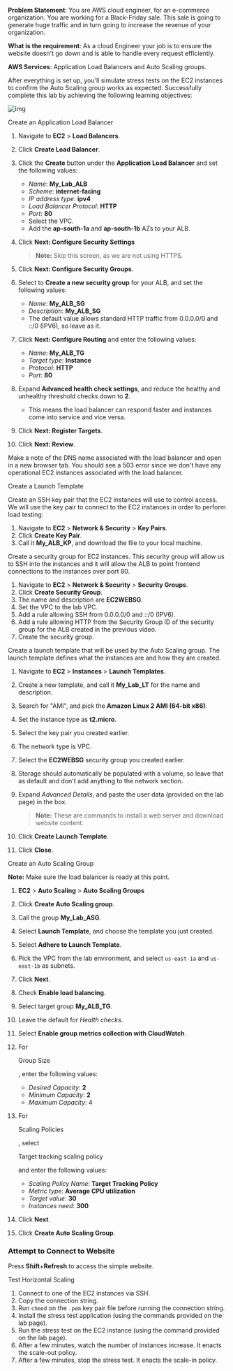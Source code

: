 **Problem Statement**: You are AWS cloud engineer, for an e-commerce organization. You are working for a Black-Friday sale. This sale is going to generate huge traffic and in turn going to increase the revenue of your organization. 

**What is the requirement**: As a cloud Engineer your job is to ensure the website doesn't go down and is able to handle every request efficiently. 

**AWS Services**: Application Load Balancers and Auto Scaling groups. 

 After everything is set up, you'll simulate stress tests on the EC2 instances to confirm the Auto Scaling group works as expected. Successfully complete this lab by achieving the following learning objectives:



![img](https://cdn-images-1.medium.com/max/1200/1*Wh86GOdoOavPBhT2oFuCkA.png)

Create an Application Load Balancer

1. Navigate to **EC2** > **Load Balancers**.

2. Click **Create Load Balancer**.

3. Click the **Create** button under the **Application Load Balancer** and set the following values:

   - *Name*: **My_Lab_ALB**
   - *Scheme*: **internet-facing**
   - *IP address type*: **ipv4**
   - *Load Balancer Protocol*: **HTTP**
   - *Port*: **80**
   - Select the VPC.
   - Add the **ap-south-1a** and **ap-south-1b** AZs to your ALB.

4. Click **Next: Configure Security Settings**

   > **Note:** Skip this screen, as we are not using HTTPS.

5. Click **Next: Configure Security Groups**.

6. Select to **Create a new security group** for your ALB, and set the following values:

   - *Name*: **My_ALB_SG**
   - *Description*: **My_ALB_SG**
   - The default value allows standard HTTP traffic from 0.0.0.0/0 and ::/0 (IPV6), so leave as it.

7. Click **Next: Configure Routing** and enter the following values:

   - *Name*: **My_ALB_TG**
   - *Target type*: **Instance**
   - *Protocol*: **HTTP**
   - *Port*: **80**

8. Expand **Advanced health check settings**, and reduce the healthy and unhealthy threshold checks down to **2**.

   - This means the load balancer can respond faster and instances come into service and vice versa.

9. Click **Next: Register Targets**.

10. Click **Next: Review**.

Make a note of the DNS name associated with the load balancer and open in a new browser tab. You should see a 503 error since we don't have any operational EC2 instances associated with the load balancer.



Create a Launch Template

Create an SSH key pair that the EC2 instances will use to control access. We will use the key pair to connect to the EC2 instances in order to perform load testing:

1. Navigate to **EC2** > **Network & Security** > **Key Pairs**.
2. Click **Create Key Pair**.
3. Call it **My_ALB_KP**, and download the file to your local machine.

Create a security group for EC2 instances. This security group will allow us to SSH into the instances and it will allow the ALB to point frontend connections to the instances over port 80.

1. Navigate to **EC2** > **Network & Security** > **Security Groups**.
2. Click **Create Security Group**.
3. The name and description are **EC2WEBSG**.
4. Set the VPC to the lab VPC.
5. Add a rule allowing SSH from 0.0.0.0/0 and ::/0 (IPV6).
6. Add a rule allowing HTTP from the Security Group ID of the security group for the ALB created in the previous video.
7. Create the security group.

Create a launch template that will be used by the Auto Scaling group. The launch template defines what the instances are and how they are created.

1. Navigate to **EC2** > **Instances** > **Launch Templates**.

2. Create a new template, and call it **My_Lab_LT** for the name and description.

3. Search for "AMI", and pick the **Amazon Linux 2 AMI (64-bit x86)**.

4. Set the instance type as **t2.micro**.

5. Select the key pair you created earlier.

6. The network type is VPC.

7. Select the **EC2WEBSG** security group you created earlier.

8. Storage should automatically be populated with a volume, so leave that as default and don't add anything to the network section.

9. Expand *Advanced Details*, and paste the user data (provided on the lab page) in the box.

   > **Note:** These are commands to install a web server and download website content.

10. Click **Create Launch Template**.

11. Click **Close**.



Create an Auto Scaling Group

**Note:** Make sure the load balancer is ready at this point.

1. **EC2** > **Auto Scaling** > **Auto Scaling Groups**

2. Click **Create Auto Scaling group**.

3. Call the group **My_Lab_ASG**.

4. Select **Launch Template**, and choose the template you just created.

5. Select **Adhere to Launch Template**.

6. Pick the VPC from the lab environment, and select `us-east-1a` and `us-east-1b` as subnets.

7. Click **Next**.

8. Check **Enable load balancing**.

9. Select target group **My_ALB_TG**.

10. Leave the default for *Health checks*.

11. Select **Enable group metrics collection with CloudWatch**.

12. For

     

    Group Size

    , enter the following values:

    - *Desired Capacity*: **2**
    - *Minimum Capacity*: **2**
    - *Maximum Capacity*: 4

13. For

     

    Scaling Policies

    , select

     

    Target tracking scaling policy

     

    and enter the following values:

    - *Scaling Policy Name*: **Target Tracking Policy**
    - *Metric type*: **Average CPU utilization**
    - *Target value*: **30**
    - *Instances need*: **300**

14. Click **Next**.

15. Click **Create Auto Scaling Group**.

### Attempt to Connect to Website

Press **Shift**+**Refresh** to access the simple website.



Test Horizontal Scaling

1. Connect to one of the EC2 instances via SSH.
2. Copy the connection string.
3. Run `chmod` on the `.pem` key pair file before running the connection string.
4. Install the stress test application (using the commands provided on the lab page).
5. Run the stress test on the EC2 instance (using the command provided on the lab page).
6. After a few minutes, watch the number of instances increase. It enacts the scale-out policy.
7. After a few minutes, stop the stress test. It enacts the scale-in policy.